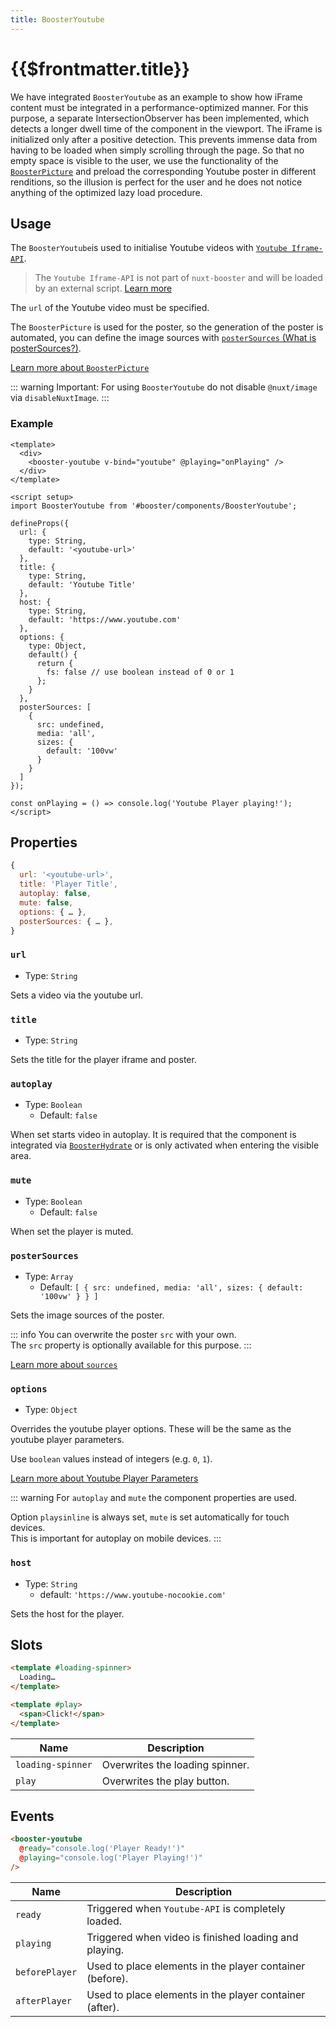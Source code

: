 ```yaml
---
title: BoosterYoutube
---
```


# {{$frontmatter.title}}

We have integrated `BoosterYoutube`  as an example to show how iFrame content must be integrated in a performance-optimized manner.
For this purpose, a separate IntersectionObserver has been implemented, which detects a longer dwell time of the component in the viewport. The iFrame is initialized only after a positive detection. This prevents immense data from having to be loaded when simply scrolling through the page.
So that no empty space is visible to the user, we use the functionality of the [`BoosterPicture`](/components/booster-picture) and preload the corresponding Youtube poster in different renditions, so the illusion is perfect for the user and he does not notice anything of the optimized lazy load procedure.

## Usage

The `BoosterYoutube`is used to initialise Youtube videos with [`Youtube Iframe-API`](https://developers.google.com/youtube/iframe_api_reference?hl=de).

> The `Youtube Iframe-API` is not part of `nuxt-booster` and will be loaded by an external script. [Learn more](https://github.com/basics/nuxt-booster/blob/main/src/runtime/components/BoosterYoutube/utils/loader.js)

The `url` of the Youtube video must be specified.  

The `BoosterPicture` is used for the poster, so the generation of the poster is automated, you can define the image sources with [`posterSources` (What is posterSources?)](/components/booster-picture#sources).

[Learn more about `BoosterPicture`](/components/booster-picture)

::: warning
Important: For using `BoosterYoutube` do not disable `@nuxt/image` via `disableNuxtImage`.
:::

### Example

````vue
<template>
  <div>
    <booster-youtube v-bind="youtube" @playing="onPlaying" />
  </div>
</template>

<script setup>
import BoosterYoutube from '#booster/components/BoosterYoutube';

defineProps({
  url: {
    type: String,
    default: '<youtube-url>'
  },
  title: {
    type: String,
    default: 'Youtube Title'
  },
  host: {
    type: String,
    default: 'https://www.youtube.com'
  },
  options: {
    type: Object,
    default() {
      return {
        fs: false // use boolean instead of 0 or 1
      };
    }
  },  
  posterSources: [
    {
      src: undefined,
      media: 'all',
      sizes: {
        default: '100vw'
      }
    }
  ]
});

const onPlaying = () => console.log('Youtube Player playing!');
</script>

````

## Properties

````js
{
  url: '<youtube-url>',
  title: 'Player Title',
  autoplay: false,
  mute: false,
  options: { … },
  posterSources: { … },
}
````

### `url`

- Type: `String`

Sets a video via the youtube url.

### `title`

- Type: `String`

Sets the title for the player iframe and poster.

### `autoplay`

- Type: `Boolean`
  - Default: `false`

When set starts video in autoplay. It is required that the component is integrated via [`BoosterHydrate`](/guide/usage#import-components) or is only activated when entering the visible area.

### `mute`

- Type: `Boolean`
  - Default: `false`

When set the player is muted.

### `posterSources`

- Type: `Array`
  - Default: `[
          {
            src: undefined,
            media: 'all',
            sizes: {
              default: '100vw'
            }
          }
        ]`

Sets the image sources of the poster.

::: info
You can overwrite the poster `src` with your own.  
The `src` property is optionally available for this purpose.
:::

[Learn more about `sources`](/components/booster-picture#sources)

### `options`

- Type: `Object`

Overrides the youtube player options. These will be the same as the youtube player parameters.

Use `boolean` values instead of integers (e.g. `0`, `1`).

[Learn more about Youtube Player Parameters](https://developers.google.com/youtube/player_parameters#Parameters)

::: warning
For `autoplay` and `mute` the component properties are used.

Option `playsinline` is always set, `mute` is set automatically for touch devices.  
This is important for autoplay on mobile devices.
:::

### `host`

- Type: `String`
  - default: `'https://www.youtube-nocookie.com'`

Sets the host for the player.

## Slots

````html
<template #loading-spinner>
  Loading…
</template>

<template #play>
  <span>Click!</span>
</template>
````

| Name              | Description                     |
| ----------------- | ------------------------------- |
| `loading-spinner` | Overwrites the loading spinner. |
| `play`            | Overwrites the play button.     |

## Events

````html
<booster-youtube 
  @ready="console.log('Player Ready!')" 
  @playing="console.log('Player Playing!')" 
/>
````

| Name           | Description                                              |
| -------------- | -------------------------------------------------------- |
| `ready`        | Triggered when `Youtube-API` is completely loaded.       |
| `playing`      | Triggered when video is finished loading and playing.    |
| `beforePlayer` | Used to place elements in the player container (before). |
| `afterPlayer`  | Used to place elements in the player container (after).  |
